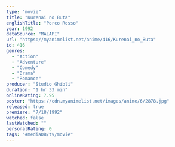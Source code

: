 ```yaml
---
type: "movie"
title: "Kurenai no Buta"
englishTitle: "Porco Rosso"
year: 1992
dataSource: "MALAPI"
url: "https://myanimelist.net/anime/416/Kurenai_no_Buta"
id: 416
genres: 
  - "Action"
  - "Adventure"
  - "Comedy"
  - "Drama"
  - "Romance"
producer: "Studio Ghibli"
duration: "1 hr 33 min"
onlineRating: 7.95
poster: "https://cdn.myanimelist.net/images/anime/6/2878.jpg"
released: true
premiere: "7/18/1992"
watched: false
lastWatched: ""
personalRating: 0
tags: "#mediaDB/tv/movie"
---
```

